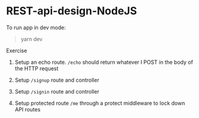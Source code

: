 # REST-api-design-NodeJS

To run app in dev mode:
 > yarn dev


Exercise
1. Setup an echo route.
  `/echo` should return whatever I POST in the body of the HTTP request

2. Setup `/signup` route and controller

3. Setup `/signin` route and controller

4. Setup protected route `/me` through a protect middleware to lock down API routes